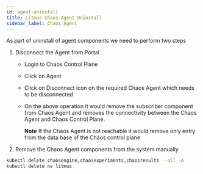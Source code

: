 ```yaml
---
id: agent-uninstall
title: Litmus Chaos Agent Uninstall
sidebar_label: Chaos Agent
---
```


As part of uninstall of agent components we need to perform two steps
1. Disconnect the Agent from Portal

   - Login to Chaos Control Plane

   - Click on Agent

   - Click on Disconnect icon on the required Chaos Agent which needs to be disconnected

   - On the above operation it would remove the subscriber component from Chaos Agent and removes the connectivity between the Chaos Agent and Chaos Control Plane.

     **Note** If the Chaos Agent is not reachable it would remove only entry from the data base of the Chaos control plane

2. Remove the Chaos Agent components from the system manually


```bash
kubectl delete chaosengine,chaosexperiments,chaosresults --all -A
kubectl delete ns litmus
```
